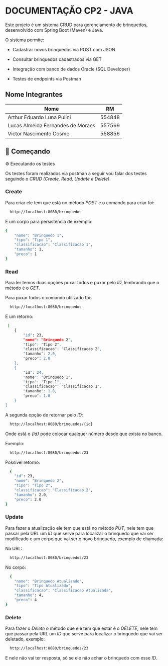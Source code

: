 # DOCUMENTAÇÃO CP2 - JAVA

Este projeto é um sistema CRUD para gerenciamento de brinquedos, desenvolvido com Spring Boot (Maven) e Java. 

O sistema permite:

- Cadastrar novos brinquedos via POST com JSON

- Consultar brinquedos cadastrados via GET

- Integração com banco de dados Oracle (SQL Developer)

- Testes de endpoints via Postman

## Nome Integrantes
<div align="center">

| Nome | RM |
| ------------- |:-------------:|
| Arthur Eduardo Luna Pulini|554848|
|Lucas Almeida Fernandes de Moraes| 557569     |
|Victor Nascimento Cosme|558856|

</div>



## 🚀 Começando

⚙️ Executando os testes

Os testes foram realizados via postman a seguir vou falar dos testes seguindo o *CRUD* *(Create, Read, Update e Delete)*.

### Create

Para criar ele tem que está no método *POST* e o comando para criar foi: 

```bash
  http://localhost:8080/brinquedos
```

E um corpo para persistência de exemplo: 

```bash
{
    "nome": "Brinquedo 1",
    "tipo": "Tipo 1",
    "classificacao": "Classificacao 1",
    "tamanho": 1,
    "preco": 1
}
```

### Read

Para ler temos duas opções puxar todos e puxar pelo *ID*, lembrando que o método é o *GET*.

Para puxar todos o comando utilizado foi: 

```bash
  http://localhost:8080/brinquedos
```

E um retorno: 

```bash
 [
    {
        "id": 23,
        "nome": "Brinquedo 2",
        "tipo": "Tipo 2",
        "classificacao": "Classificacao 2",
        "tamanho": 2.0,
        "preco": 2.0
    },
    {
        "id": 24,
        "nome": "Brinquedo 1",
        "tipo": "Tipo 1",
        "classificacao": "Classificacao 1",
        "tamanho": 1.0,
        "preco": 1.0
    }
]
```
A segunda opção de retornar pelo *ID*: 

```bash
  http://localhost:8080/brinquedos/{id}
```

Onde está o *{id}* pode colocar qualquer número desde que exista no banco.

Exemplo: 
```bash
  http://localhost:8080/brinquedos/23
```
Possível retorno: 

```bash
  {
    "id": 23,
    "nome": "Brinquedo 2",
    "tipo": "Tipo 2",
    "classificacao": "Classificacao 2",
    "tamanho": 2.0,
    "preco": 2.0
}
```


### Update

Para fazer a atualização ele tem que está no método *PUT*, nele tem que passar pela URL um *ID* que serve para localizar o brinquedo que vai ser modificado e um corpo que vai ser o novo brinquedo, exemplo de chamada: 

Na URL:
```bash
  http://localhost:8080/brinquedos/23
```

No corpo: 
```bash
  {
    "nome": "Brinquedo Atualizado",
    "tipo": "Tipo Atualizado",
    "classificacao": "Classificacao Atualizada",
    "tamanho": 4,
    "preco": 4
}
```

### Delete

Para fazer o *Delete* o método que ele tem que estar é o *DELETE*,  nele tem que passar pela URL um *ID* que serve para localizar o brinquedo que vai ser deletado, exemplo: 

```bash
  http://localhost:8080/brinquedos/23
```

E nele não vai ter resposta, só se ele não achar o brinquedo com esse *ID*.



